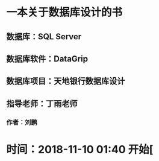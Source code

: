 # 一本关于数据库设计的书

## 数据库：SQL Server

## 数据库软件：DataGrip

## 数据库项目：天地银行数据库设计

## 指导老师：丁雨老师

### 作者：刘鹏

# 时间：2018-11-10 01:40 开始\[



